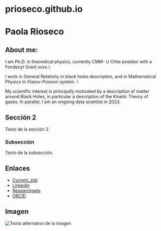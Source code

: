 # prioseco.github.io

# Paola Rioseco

## About me:


I am Ph.D. in theoretical physics, currently CMM- U Chile postdoc with a Fondecyt Grant xxxx.\

I work in General Relativity in black holes description, and in Mathematical Physics in Vlasov-Poisson system. \

My scientific interest is principally motivated by a description of matter around Black Holes, in particular a description of the Kinetic Theory of gases. In parallel, I am an ongoing data scientist in 2023.


## Sección 2

Texto de la sección 2.

### Subsección

Texto de la subsección.

## Enlaces

- [Current_Job](https://www.cmm.uchile.cl/?cmm_people=paola-rioseco)
- [Linkedin](https://www.linkedin.com/in/paola-rioseco-770130197/)
- [Researchgate](https://www.researchgate.net/profile/Paola-Rioseco/research)
- [ORCID](https://orcid.org/0000-0002-7757-3291)
## Imagen

![Texto alternativo de la imagen](ruta/de/la/imagen.jpg)
